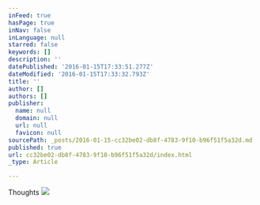 ```yaml
---
inFeed: true
hasPage: true
inNav: false
inLanguage: null
starred: false
keywords: []
description: ''
datePublished: '2016-01-15T17:33:51.277Z'
dateModified: '2016-01-15T17:33:32.793Z'
title: ''
author: []
authors: []
publisher:
  name: null
  domain: null
  url: null
  favicon: null
sourcePath: _posts/2016-01-15-cc32be02-db8f-4783-9f10-b96f51f5a32d.md
published: true
url: cc32be02-db8f-4783-9f10-b96f51f5a32d/index.html
_type: Article

---
```

Thoughts
![](https://the-grid-user-content.s3-us-west-2.amazonaws.com/d896e8e5-e05b-4329-9dd4-6c62f4cae733.jpg)